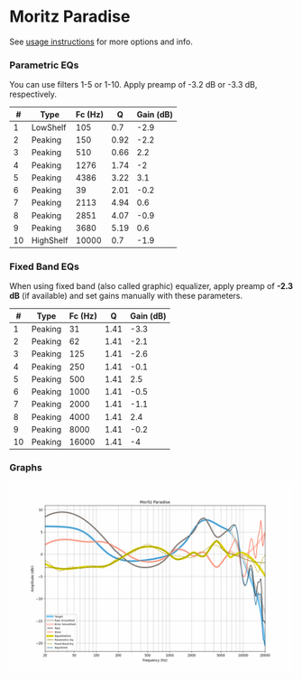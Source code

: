# Moritz Paradise
See [usage instructions](https://github.com/jaakkopasanen/AutoEq#usage) for more options and info.

### Parametric EQs
You can use filters 1-5 or 1-10. Apply preamp of -3.2 dB or -3.3 dB, respectively.

|   # | Type      |   Fc (Hz) |    Q |   Gain (dB) |
|-----|-----------|-----------|------|-------------|
|   1 | LowShelf  |       105 | 0.7  |        -2.9 |
|   2 | Peaking   |       150 | 0.92 |        -2.2 |
|   3 | Peaking   |       510 | 0.66 |         2.2 |
|   4 | Peaking   |      1276 | 1.74 |        -2   |
|   5 | Peaking   |      4386 | 3.22 |         3.1 |
|   6 | Peaking   |        39 | 2.01 |        -0.2 |
|   7 | Peaking   |      2113 | 4.94 |         0.6 |
|   8 | Peaking   |      2851 | 4.07 |        -0.9 |
|   9 | Peaking   |      3680 | 5.19 |         0.6 |
|  10 | HighShelf |     10000 | 0.7  |        -1.9 |

### Fixed Band EQs
When using fixed band (also called graphic) equalizer, apply preamp of **-2.3 dB** (if available) and set gains manually with these parameters.

|   # | Type    |   Fc (Hz) |    Q |   Gain (dB) |
|-----|---------|-----------|------|-------------|
|   1 | Peaking |        31 | 1.41 |        -3.3 |
|   2 | Peaking |        62 | 1.41 |        -2.1 |
|   3 | Peaking |       125 | 1.41 |        -2.6 |
|   4 | Peaking |       250 | 1.41 |        -0.1 |
|   5 | Peaking |       500 | 1.41 |         2.5 |
|   6 | Peaking |      1000 | 1.41 |        -0.5 |
|   7 | Peaking |      2000 | 1.41 |        -1.1 |
|   8 | Peaking |      4000 | 1.41 |         2.4 |
|   9 | Peaking |      8000 | 1.41 |        -0.2 |
|  10 | Peaking |     16000 | 1.41 |        -4   |

### Graphs
![](./Moritz%20Paradise.png)
